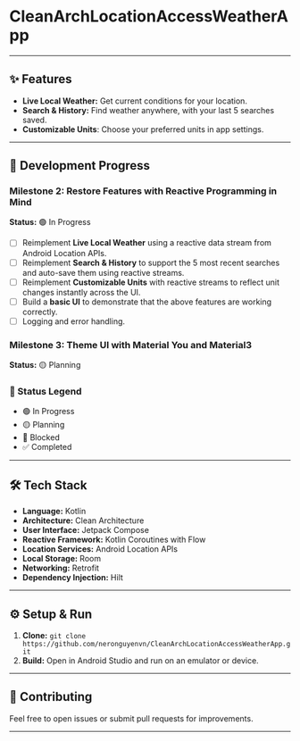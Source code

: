 # CleanArchLocationAccessWeatherApp

---

## ✨ Features

* **Live Local Weather:** Get current conditions for your location.
* **Search & History:** Find weather anywhere, with your last 5 searches saved.
* **Customizable Units**: Choose your preferred units in app settings.

---

## 🚧 Development Progress

### Milestone 2: Restore Features with Reactive Programming in Mind

**Status:** 🟢 In Progress

- [ ] Reimplement **Live Local Weather** using a reactive data stream from Android Location APIs.
- [ ] Reimplement **Search & History** to support the 5 most recent searches and auto-save them
  using reactive streams.
- [ ] Reimplement **Customizable Units** with reactive streams to reflect unit changes instantly
  across the UI.
- [ ] Build a **basic UI** to demonstrate that the above features are working correctly.
- [ ] Logging and error handling.

### Milestone 3: Theme UI with Material You and Material3

**Status:** 🟡 Planning

### 🔵 Status Legend

- 🟢 In Progress
- 🟡 Planning
- 🔴 Blocked
- ✅ Completed

---

## 🛠️ Tech Stack

- **Language:** Kotlin
- **Architecture:** Clean Architecture
- **User Interface:** Jetpack Compose
- **Reactive Framework:** Kotlin Coroutines with Flow
- **Location Services:** Android Location APIs
- **Local Storage:** Room
- **Networking:** Retrofit
- **Dependency Injection:** Hilt

---

## ⚙️ Setup & Run

1. **Clone:** `git clone https://github.com/neronguyenvn/CleanArchLocationAccessWeatherApp.git`
2. **Build:** Open in Android Studio and run on an emulator or device.

---

## 🤝 Contributing

Feel free to open issues or submit pull requests for improvements.

---
